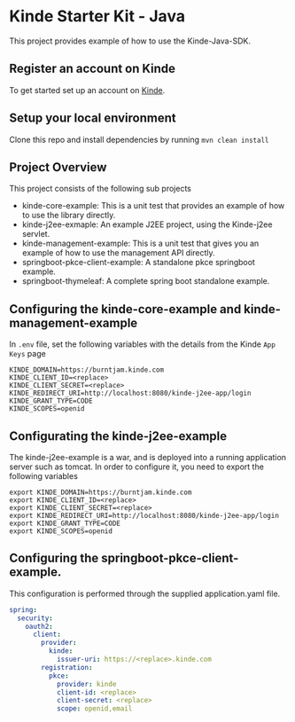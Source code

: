 # Kinde Starter Kit - Java

This project provides example of how to use the Kinde-Java-SDK.

## Register an account on Kinde

To get started set up an account on [Kinde](https://app.kinde.com/register).

## Setup your local environment

Clone this repo and install dependencies by running `mvn clean install`

## Project Overview
This project consists of the following sub projects
- kinde-core-example: This is a unit test that provides an example of how to use the library directly.
- kinde-j2ee-exmaple: An example J2EE project, using the Kinde-j2ee servlet.
- kinde-management-example: This is a unit test that gives you an example of how to use the management API directly.
- springboot-pkce-client-example: A standalone pkce springboot example.
- springboot-thymeleaf: A complete spring boot standalone example.

## Configuring the kinde-core-example and kinde-management-example
In `.env` file, set the following variables with the details from the Kinde `App Keys` page

```shell
KINDE_DOMAIN=https://burntjam.kinde.com
KINDE_CLIENT_ID=<replace>
KINDE_CLIENT_SECRET=<replace>
KINDE_REDIRECT_URI=http://localhost:8080/kinde-j2ee-app/login
KINDE_GRANT_TYPE=CODE
KINDE_SCOPES=openid
```

## Configurating the kinde-j2ee-example
The kinde-j2ee-example is a war, and is deployed into a running application server such as tomcat. In order to configure it, you need to export the following variables

```shell
export KINDE_DOMAIN=https://burntjam.kinde.com
export KINDE_CLIENT_ID=<replace>
export KINDE_CLIENT_SECRET=<replace>
export KINDE_REDIRECT_URI=http://localhost:8080/kinde-j2ee-app/login
export KINDE_GRANT_TYPE=CODE
export KINDE_SCOPES=openid
```

## Configuring the springboot-pkce-client-example.
This configuration is performed through the supplied application.yaml file.
```yaml
spring:
  security:
    oauth2:
      client:
        provider:
          kinde:
            issuer-uri: https://<replace>.kinde.com
        registration: 
          pkce: 
            provider: kinde
            client-id: <replace>
            client-secret: <replace>
            scope: openid,email
```
